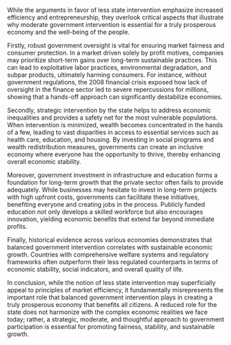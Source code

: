 While the arguments in favor of less state intervention emphasize increased efficiency and entrepreneurship, they overlook critical aspects that illustrate why moderate government intervention is essential for a truly prosperous economy and the well-being of the people. 

Firstly, robust government oversight is vital for ensuring market fairness and consumer protection. In a market driven solely by profit motives, companies may prioritize short-term gains over long-term sustainable practices. This can lead to exploitative labor practices, environmental degradation, and subpar products, ultimately harming consumers. For instance, without government regulations, the 2008 financial crisis exposed how lack of oversight in the finance sector led to severe repercussions for millions, showing that a hands-off approach can significantly destabilize economies.

Secondly, strategic intervention by the state helps to address economic inequalities and provides a safety net for the most vulnerable populations. When intervention is minimized, wealth becomes concentrated in the hands of a few, leading to vast disparities in access to essential services such as health care, education, and housing. By investing in social programs and wealth redistribution measures, governments can create an inclusive economy where everyone has the opportunity to thrive, thereby enhancing overall economic stability.

Moreover, government investment in infrastructure and education forms a foundation for long-term growth that the private sector often fails to provide adequately. While businesses may hesitate to invest in long-term projects with high upfront costs, governments can facilitate these initiatives, benefiting everyone and creating jobs in the process. Publicly funded education not only develops a skilled workforce but also encourages innovation, yielding economic benefits that extend far beyond immediate profits.

Finally, historical evidence across various economies demonstrates that balanced government intervention correlates with sustainable economic growth. Countries with comprehensive welfare systems and regulatory frameworks often outperform their less regulated counterparts in terms of economic stability, social indicators, and overall quality of life. 

In conclusion, while the notion of less state intervention may superficially appeal to principles of market efficiency, it fundamentally misrepresents the important role that balanced government intervention plays in creating a truly prosperous economy that benefits all citizens. A reduced role for the state does not harmonize with the complex economic realities we face today; rather, a strategic, moderate, and thoughtful approach to government participation is essential for promoting fairness, stability, and sustainable growth.